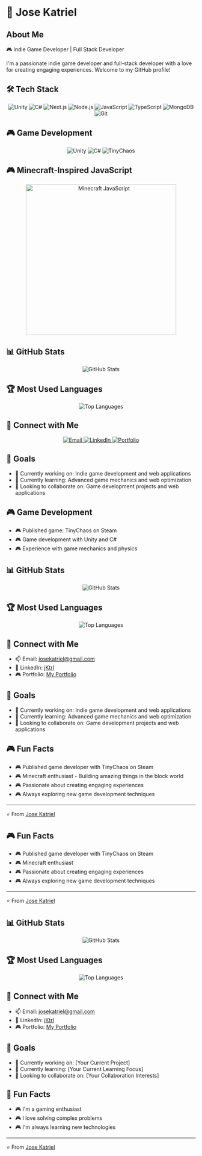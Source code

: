 # 🚀 Jose Katriel

## About Me
🎮 Indie Game Developer | Full Stack Developer

I'm a passionate indie game developer and full-stack developer with a love for creating engaging experiences. Welcome to my GitHub profile!

## 🛠️ Tech Stack
<p align="center">
  <img src="https://img.shields.io/badge/Unity-Game%20Engine-blue?style=flat-square&logo=unity" alt="Unity">
  <img src="https://img.shields.io/badge/C%23-Programming%20Language-blue?style=flat-square&logo=csharp" alt="C#">
  <img src="https://img.shields.io/badge/Next.js-Framework-black?style=flat-square&logo=next.js" alt="Next.js">
  <img src="https://img.shields.io/badge/Node.js-Framework-green?style=flat-square&logo=node.js" alt="Node.js">
  <img src="https://img.shields.io/badge/JavaScript-Language-yellow?style=flat-square&logo=javascript" alt="JavaScript">
  <img src="https://img.shields.io/badge/TypeScript-Language-blue?style=flat-square&logo=typescript" alt="TypeScript">
  <img src="https://img.shields.io/badge/MongoDB-Database-green?style=flat-square&logo=mongodb" alt="MongoDB">
  <img src="https://img.shields.io/badge/Git-Version%20Control-orange?style=flat-square&logo=git" alt="Git">
</p>

## 🎮 Game Development
<p align="center">
  <img src="https://img.shields.io/badge/Unity-Game%20Engine-blue?style=flat-square&logo=unity" alt="Unity">
  <img src="https://img.shields.io/badge/C%23-Programming%20Language-blue?style=flat-square&logo=csharp" alt="C#">
  <img src="https://img.shields.io/badge/TinyChaos-Game-orange?style=flat-square" alt="TinyChaos">
</p>

## 🎮 Minecraft-Inspired JavaScript
<p align="center">
  <img src="https://raw.githubusercontent.com/josekatriel/josekatriel/main/assets/minecraft-javascript.png" alt="Minecraft JavaScript" width="400">
</p>

## 📊 GitHub Stats
<p align="center">
  <img src="https://github-readme-stats.vercel.app/api?username=josekatriel&show_icons=true&theme=radical" alt="GitHub Stats" />
</p>

## 🏆 Most Used Languages
<p align="center">
  <img src="https://github-readme-stats.vercel.app/api/top-langs/?username=josekatriel&layout=compact&theme=radical" alt="Top Languages" />
</p>

## 🤝 Connect with Me
<p align="center">
  <a href="mailto:josekatriel@gmail.com">
    <img src="https://img.shields.io/badge/Email-josekatriel@gmail.com-blue?style=flat-square&logo=gmail" alt="Email">
  </a>
  <a href="https://www.linkedin.com/in/jktrl/">
    <img src="https://img.shields.io/badge/LinkedIn-jKtrl-blue?style=flat-square&logo=linkedin" alt="LinkedIn">
  </a>
  <a href="https://web-portfolio-omega-brown.vercel.app/">
    <img src="https://img.shields.io/badge/Portfolio-View%20Portfolio-orange?style=flat-square" alt="Portfolio">
  </a>
</p>

## 🎯 Goals
- 🔭 Currently working on: Indie game development and web applications
- 🌱 Currently learning: Advanced game mechanics and web optimization
- 👯 Looking to collaborate on: Game development projects and web applications

## 🎮 Game Development
- 🎮 Published game: TinyChaos on Steam
- 🎮 Game development with Unity and C#
- 🎮 Experience with game mechanics and physics

## 📊 GitHub Stats
<p align="center">
  <img src="https://github-readme-stats.vercel.app/api?username=josekatriel&show_icons=true&theme=radical" alt="GitHub Stats" />
</p>

## 🏆 Most Used Languages
<p align="center">
  <img src="https://github-readme-stats.vercel.app/api/top-langs/?username=josekatriel&layout=compact&theme=radical" alt="Top Languages" />
</p>

## 🤝 Connect with Me
- 📫 Email: josekatriel@gmail.com
- 💼 LinkedIn: [jKtrl](https://www.linkedin.com/in/jktrl/)
- 🎮 Portfolio: [My Portfolio](https://web-portfolio-omega-brown.vercel.app/)

## 🎯 Goals
- 🔭 Currently working on: Indie game development and web applications
- 🌱 Currently learning: Advanced game mechanics and web optimization
- 👯 Looking to collaborate on: Game development projects and web applications

## 🎮 Fun Facts
- 🎮 Published game developer with TinyChaos on Steam
- 🎮 Minecraft enthusiast - Building amazing things in the block world
- 🎮 Passionate about creating engaging experiences
- 🎮 Always exploring new game development techniques

---

⭐️ From [Jose Katriel](https://github.com/josekatriel)

## 🎮 Fun Facts
- 🎮 Published game developer with TinyChaos on Steam
- 🎮 Minecraft enthusiast
- 🎮 Passionate about creating engaging experiences
- 🎮 Always exploring new game development techniques

---

⭐️ From [Jose Katriel](https://github.com/josekatriel)

## 📊 GitHub Stats
<p align="center">
  <img src="https://github-readme-stats.vercel.app/api?username=josekatriel&show_icons=true&theme=radical" alt="GitHub Stats" />
</p>

## 🏆 Most Used Languages
<p align="center">
  <img src="https://github-readme-stats.vercel.app/api/top-langs/?username=josekatriel&layout=compact&theme=radical" alt="Top Languages" />
</p>

## 🤝 Connect with Me
- 📫 Email: josekatriel@gmail.com
- 💼 LinkedIn: [jKtrl](https://www.linkedin.com/in/jktrl/)
- 🎮 Portfolio: [My Portfolio](https://web-portfolio-omega-brown.vercel.app/)

## 🎯 Goals
- 🔭 Currently working on: [Your Current Project]
- 🌱 Currently learning: [Your Current Learning Focus]
- 👯 Looking to collaborate on: [Your Collaboration Interests]

## 🎯 Fun Facts
- 🎮 I'm a gaming enthusiast
- 🎮 I love solving complex problems
- 🎮 I'm always learning new technologies

---

⭐️ From [Jose Katriel](https://github.com/josekatriel)
